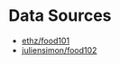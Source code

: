# Data Sources
- [ethz/food101](https://huggingface.co/datasets/ethz/food101)
- [juliensimon/food102](https://huggingface.co/datasets/juliensimon/food102)